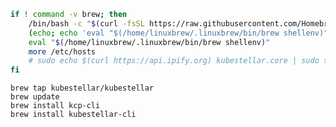 <!--brew-install-start-->
``` {.bash .hide-me}
if ! command -v brew; then
    /bin/bash -c "$(curl -fsSL https://raw.githubusercontent.com/Homebrew/install/HEAD/install.sh)"
    (echo; echo 'eval "$(/home/linuxbrew/.linuxbrew/bin/brew shellenv)"') >> /home/runner/.bashrc
    eval "$(/home/linuxbrew/.linuxbrew/bin/brew shellenv)"
    more /etc/hosts
    # sudo echo $(curl https://api.ipify.org) kubestellar.core | sudo tee -a /etc/host
fi
```
```shell
brew tap kubestellar/kubestellar
brew update
brew install kcp-cli
brew install kubestellar-cli
```
<!--brew-install-end-->
